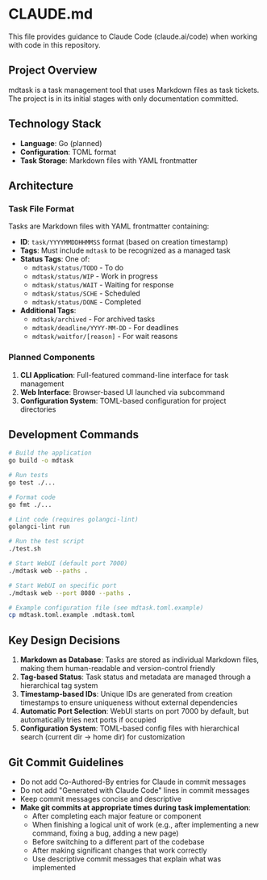 # CLAUDE.md

This file provides guidance to Claude Code (claude.ai/code) when working with code in this repository.

## Project Overview

mdtask is a task management tool that uses Markdown files as task tickets. The project is in its initial stages with only documentation committed.

## Technology Stack

- **Language**: Go (planned)
- **Configuration**: TOML format
- **Task Storage**: Markdown files with YAML frontmatter

## Architecture

### Task File Format

Tasks are Markdown files with YAML frontmatter containing:
- **ID**: `task/YYYYMMDDHHMMSS` format (based on creation timestamp)
- **Tags**: Must include `mdtask` to be recognized as a managed task
- **Status Tags**: One of:
  - `mdtask/status/TODO` - To do
  - `mdtask/status/WIP` - Work in progress
  - `mdtask/status/WAIT` - Waiting for response
  - `mdtask/status/SCHE` - Scheduled
  - `mdtask/status/DONE` - Completed
- **Additional Tags**:
  - `mdtask/archived` - For archived tasks
  - `mdtask/deadline/YYYY-MM-DD` - For deadlines
  - `mdtask/waitfor/[reason]` - For wait reasons

### Planned Components

1. **CLI Application**: Full-featured command-line interface for task management
2. **Web Interface**: Browser-based UI launched via subcommand
3. **Configuration System**: TOML-based configuration for project directories

## Development Commands

```bash
# Build the application
go build -o mdtask

# Run tests
go test ./...

# Format code
go fmt ./...

# Lint code (requires golangci-lint)
golangci-lint run

# Run the test script
./test.sh

# Start WebUI (default port 7000)
./mdtask web --paths .

# Start WebUI on specific port
./mdtask web --port 8080 --paths .

# Example configuration file (see mdtask.toml.example)
cp mdtask.toml.example .mdtask.toml
```

## Key Design Decisions

1. **Markdown as Database**: Tasks are stored as individual Markdown files, making them human-readable and version-control friendly
2. **Tag-based Status**: Task status and metadata are managed through a hierarchical tag system
3. **Timestamp-based IDs**: Unique IDs are generated from creation timestamps to ensure uniqueness without external dependencies
4. **Automatic Port Selection**: WebUI starts on port 7000 by default, but automatically tries next ports if occupied
5. **Configuration System**: TOML-based config files with hierarchical search (current dir → home dir) for customization

## Git Commit Guidelines

- Do not add Co-Authored-By entries for Claude in commit messages
- Do not add "Generated with Claude Code" lines in commit messages
- Keep commit messages concise and descriptive
- **Make git commits at appropriate times during task implementation**:
  - After completing each major feature or component
  - When finishing a logical unit of work (e.g., after implementing a new command, fixing a bug, adding a new page)
  - Before switching to a different part of the codebase
  - After making significant changes that work correctly
  - Use descriptive commit messages that explain what was implemented
